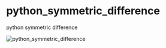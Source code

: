 # python_symmetric_difference
 python symmetric difference

![python_symmetric_difference](https://user-images.githubusercontent.com/18248422/169626790-511cf88c-c6fe-47a7-a092-b101f79a975a.PNG)
